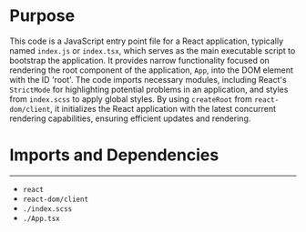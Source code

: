 # Purpose
This code is a JavaScript entry point file for a React application, typically named `index.js` or `index.tsx`, which serves as the main executable script to bootstrap the application. It provides narrow functionality focused on rendering the root component of the application, `App`, into the DOM element with the ID 'root'. The code imports necessary modules, including React's `StrictMode` for highlighting potential problems in an application, and styles from `index.scss` to apply global styles. By using `createRoot` from `react-dom/client`, it initializes the React application with the latest concurrent rendering capabilities, ensuring efficient updates and rendering.
# Imports and Dependencies

---
- `react`
- `react-dom/client`
- `./index.scss`
- `./App.tsx`



